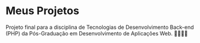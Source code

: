 # Meus Projetos

Projeto final para a disciplina de Tecnologias de Desenvolvimento Back-end (PHP) da Pós-Graduação em Desenvolvimento de Aplicações Web. 👨🏻‍💻👾


